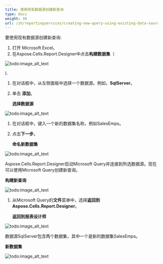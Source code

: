```yaml
---
title: 使用现有数据源创建新查询
type: docs
weight: 30
url: /zh/reportingservices/creating-new-query-using-existing-data-source/
---
```


要使用现有数据源创建新查询:

1. 打开 Microsoft Excel。
1. 在Aspose.Cells.Report.Designer中点击**构建数据集**（

![todo:image_alt_text](creating-new-query-using-existing-data-source_1.png)

).

1. 在对话框中，从左侧面板中选择一个数据源。例如，**SqlServer**。
1. 单击 **添加**。 

   **选择数据源** 

![todo:image_alt_text](creating-new-query-using-existing-data-source_2.png)




1. 在对话框中，键入一个新的数据集名称，例如SalesEmps。
1. 点击**下一步**。 

   **命名新数据集** 

![todo:image_alt_text](creating-new-query-using-existing-data-source_3.png)



Aspose.Cells.Report.Designer启动Microsoft Query并连接到所选数据源。现在可以使用Microsoft Query创建新查询。 

**构建新查询** 

![todo:image_alt_text](creating-new-query-using-existing-data-source_4.png)




1. 从Microsoft Query的**文件**菜单中，选择**返回到Aspose.Cells.Report.Designer**。 

   **返回到报表设计师** 

![todo:image_alt_text](creating-new-query-using-existing-data-source_5.png)



数据源SqlServer包含两个数据集，其中一个是新的数据集SalesEmps。 

**新数据集** 

![todo:image_alt_text](creating-new-query-using-existing-data-source_6.png)
